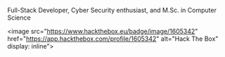 Full-Stack Developer, Cyber Security enthusiast, and M.Sc. in Computer Science

<image src="https://www.hackthebox.eu/badge/image/1605342" href="https://app.hackthebox.com/profile/1605342" alt="Hack The Box" display: inline">
